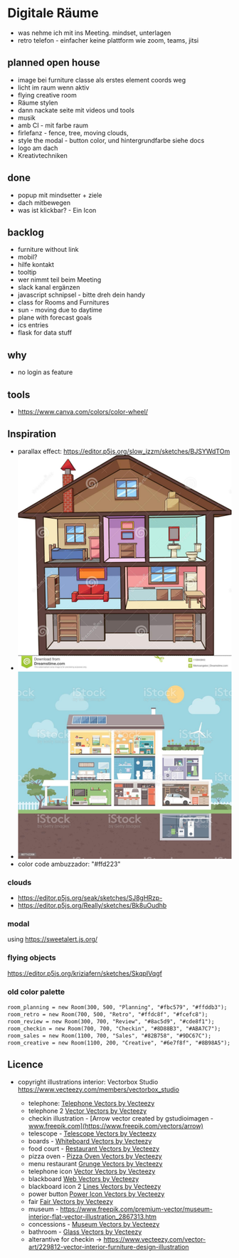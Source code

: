 # Digitale Räume

- was nehme ich mit ins Meeting. mindset, unterlagen
- retro telefon - einfacher keine plattform wie zoom, teams, jitsi

## planned open house

- image bei furniture classe als erstes element coords weg
- licht im raum wenn aktiv
- flying creative room
- Räume stylen
- dann nackate seite mit videos und tools
- musik
- amb CI - mit farbe raum
- firlefanz - fence, tree, moving clouds,
- style the modal - button color, und hintergrundfarbe siehe docs
- logo am dach
- Kreativtechniken

## done

- popup mit mindsetter + ziele
- dach mitbewegen
- was ist klickbar? - Ein Icon

## backlog

- furniture without link
- mobil?
- hilfe kontakt
- tooltip
- wer nimmt teil beim Meeting
- slack kanal ergänzen
- javascript schnipsel - bitte dreh dein handy
- class for Rooms and Furnitures
- sun - moving due to daytime
- plane with forecast goals
- ics entries
- flask for data stuff

## why

- no login as feature

## tools

- <https://www.canva.com/colors/color-wheel/>

## Inspiration

- parallax effect: <https://editor.p5js.org/slow_izzm/sketches/BJSYWdTOm>
- ![Inspiration 3d](docs/inspiration_3d.png)
- ![Inspiration flat ](docs/inspiration_flat.jpg)
- color code ambuzzador: "#ffd223"

### clouds

- <https://editor.p5js.org/seak/sketches/SJ8gHRzp->
- <https://editor.p5js.org/Really/sketches/Bk8uOudhb>

### modal

using <https://sweetalert.js.org/>

### flying objects

<https://editor.p5js.org/kriziafern/sketches/SkqpIVqgf>

### old color palette

```
room_planning = new Room(300, 500, "Planning", "#fbc579", "#ffddb3");
room_retro = new Room(700, 500, "Retro", "#ffdc8f", "#fcefc8");
room_review = new Room(300, 700, "Review", "#8ac5d9", "#cde8f1");
room_checkin = new Room(700, 700, "Checkin", "#8D88B3", "#ABA7C7");
room_sales = new Room(1100, 700, "Sales", "#82B758", "#9DC67C");
room_creative = new Room(1100, 200, "Creative", "#6e7f8f", "#8B98A5");
```

## Licence

- copyright illustrations interior: Vectorbox Studio <https://www.vecteezy.com/members/vectorbox_studio>

  - telephone: [Telephone Vectors by Vecteezy](https://www.vecteezy.com/free-vector/telephone)
  - telephone 2 [Vector Vectors by Vecteezy](https://www.vecteezy.com/free-vector/vector)
  - checkin illustration - [Arrow vector created by gstudioimagen - www.freepik.com](https://www.freepik.com/vectors/arrow)
  - telescope - [Telescope Vectors by Vecteezy](https://www.vecteezy.com/free-vector/telescope)
  - boards - [Whiteboard Vectors by Vecteezy](https://www.vecteezy.com/free-vector/whiteboard)
  - food court - [Restaurant Vectors by Vecteezy](https://www.vecteezy.com/free-vector/restaurant)
  - pizza oven - [Pizza Oven Vectors by Vecteezy](https://www.vecteezy.com/free-vector/pizza-oven)
  - menu restaurant [Grunge Vectors by Vecteezy](https://www.vecteezy.com/free-vector/grunge)
  - telephone icon [Vector Vectors by Vecteezy](https://www.vecteezy.com/free-vector/vector)
  - blackboard [Web Vectors by Vecteezy](https://www.vecteezy.com/free-vector/web)
  - blackboard icon 2 [Lines Vectors by Vecteezy](https://www.vecteezy.com/free-vector/lines)
  - power button [Power Icon Vectors by Vecteezy](https://www.vecteezy.com/free-vector/power-icon)
  - fair [Fair Vectors by Vecteezy](https://www.vecteezy.com/free-vector/fair)
  - museum - <https://www.freepik.com/premium-vector/museum-interior-flat-vector-illustration_2867313.htm>
  - concessions - [Museum Vectors by Vecteezy](https://www.vecteezy.com/free-vector/museum)
  - bathroom - [Glass Vectors by Vecteezy](https://www.vecteezy.com/free-vector/glass)
  - alterantive for checkin -> <https://www.vecteezy.com/vector-art/229812-vector-interior-furniture-design-illustration>
